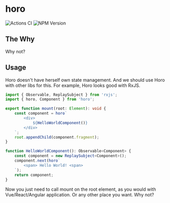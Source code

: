 # horo
![Actions CI](https://github.com/lroskoshin/horo/actions/workflows/ci.yml/badge.svg)
![NPM Version](https://img.shields.io/npm/v/horojs)
## The Why
Why not?
## Usage
Horo doesn't have herself own state management. And we should use Horo with other libs for this.
For example, Horo looks good with RxJS.
```typescript
import { Observable, ReplaySubject } from 'rxjs';
import { horo, Component } from 'horo';

export function mount(root: Element): void {
    const component = horo`
        <div>
            ${HelloWorldComponent()}
        </div>
    `;
    root.appendChild(component.fragment);
}

function HelloWorldComponent(): Observable<Component> {
    const component = new ReplaySubject<Component>();
    component.next(horo`
        <span> Hello World! <span>
    `);
    return component;
}
```
Now you just need to call mount on the root element, as you would with Vue/React/Angular application.
Or any other place you want. Why not?
